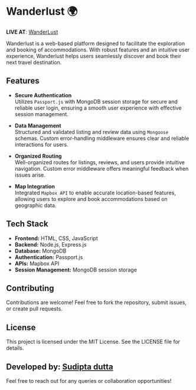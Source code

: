 # Wanderlust 🌍
**LIVE AT**: [WanderLust](https://wanderlust-soyx.onrender.com/listings)

Wanderlust is a web-based platform designed to facilitate the exploration and booking of accommodations. With robust features and an intuitive user experience, Wanderlust helps users seamlessly discover and book their next travel destination.

## Features

- **Secure Authentication**  
  Utilizes `Passport.js` with MongoDB session storage for secure and reliable user login, ensuring a smooth user experience with effective session management.

- **Data Management**  
  Structured and validated listing and review data using `Mongoose` schemas. Custom error-handling middleware ensures clear and reliable interactions for users.

- **Organized Routing**  
  Well-organized routes for listings, reviews, and users provide intuitive navigation. Custom error middleware offers meaningful feedback when issues arise.

- **Map Integration**  
  Integrated `Mapbox API` to enable accurate location-based features, allowing users to explore and book accommodations based on geographic data.


## Tech Stack

- **Frontend:** HTML, CSS, JavaScript  
- **Backend:** Node.js, Express.js  
- **Database:** MongoDB  
- **Authentication:** Passport.js  
- **APIs:** Mapbox API  
- **Session Management:** MongoDB session storage

## Contributing
Contributions are welcome! Feel free to fork the repository, submit issues, or create pull requests.

## License
This project is licensed under the MIT License. See the LICENSE file for details.

## Developed by: [Sudipta dutta](https://github.com/sudiptadutta99)

Feel free to reach out for any queries or collaboration opportunities!